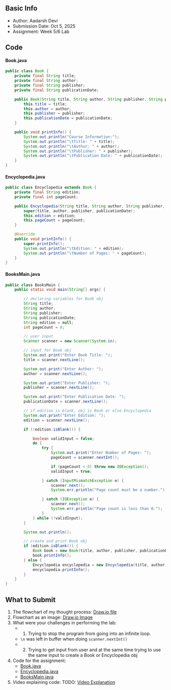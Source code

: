 ## Basic Info
- Author: Aadarsh Devi
- Submission Date: Oct 5, 2025
- Assignment: Week 5/6 Lab

## Code
#### Book.java
```java
public class Book {
    private final String title;
    private final String author;
    private final String publisher;
    private final String publicationDate;

    public Book(String title, String author, String publisher, String publicationDate) {
        this.title = title;
        this.author = author;
        this.publisher = publisher;
        this.publicationDate = publicationDate;
    }

    public void printInfo() {
        System.out.println("Course Information:");
        System.out.println("\tTitle: " + title);
        System.out.println("\tAuthor: " + author);
        System.out.println("\tPublisher: " + publisher);
        System.out.println("\tPublication Date: " + publicationDate);
    }
}
```

#### Encyclopedia.java
```java
public class Encyclopedia extends Book {
    private final String edition;
    private final int pageCount;

    public Encyclopedia(String title, String author, String publisher, String publicationDate, String edition, int pageCount) {
        super(title, author, publisher, publicationDate);
        this.edition = edition;
        this.pageCount = pageCount;
    }

    @Override
    public void printInfo() {
        super.printInfo();
        System.out.println("\tEdition: " + edition);
        System.out.println("\tNumber of Pages: " + pageCount);
    }
}
```

#### BooksMain.java
```java
public class BooksMain {
    public static void main(String[] args) {

        // declaring variables for Book obj
        String title;
        String author;
        String publisher;
        String publicationDate;
        String edition = null;
        int pageCount = 0;

        // user input
        Scanner scanner = new Scanner(System.in);

        // input for Book obj
        System.out.print("Enter Book Title: ");
        title = scanner.nextLine();

        System.out.print("Enter Author: ");
        author = scanner.nextLine();

        System.out.print("Enter Publisher: ");
        publisher = scanner.nextLine();

        System.out.print("Enter Publication Date: ");
        publicationDate = scanner.nextLine();

        // if edition is blank, obj is Book or else Encyclopedia
        System.out.print("Enter Edition: ");
        edition = scanner.nextLine();

        if (!edition.isBlank()) {

            boolean validInput = false;
            do {
                try {
                    System.out.print("Enter Number of Pages: ");
                    pageCount = scanner.nextInt();

                    if (pageCount < 0) throw new IOException();
                    validInput = true;

                } catch (InputMismatchException e) {
                    scanner.next();
                    System.err.println("Page count must be a number.");

                } catch (IOException e) {
                    scanner.next();
                    System.err.println("Page count is less than 0.");
                }
            } while (!validInput);
        }

        System.out.println();

        // create and print Book obj
        if (edition.isBlank()) {
            Book book = new Book(title, author, publisher, publicationDate);
            book.printInfo();
        } else {
            Encyclopedia encyclopedia = new Encyclopedia(title, author, publisher, publicationDate, edition, pageCount);
            encyclopedia.printInfo();
        }
    }
}
```

## What to Submit
1. The flowchart of my thought process: [Draw.io file](overriding_methods_flowchart.drawio)
2. Flowchart as an image: [Draw.io Image](overriding_methods_flowchart_image.png)
3. What were your challenges in performing the lab:
   - 1. Trying to stop the program from going into an infinite loop.
   - `\n` was left in buffer when doing `scanner.nextInt()`
   - 2. Trying to get input from user and at the same time trying to use the same input to create a Book or Encyclopedia obj
5. Code for the assignment:
   - [Book.java](Book.java)
   - [Encyclopedia.java](Encyclopedia.java)
   - [BooksMain.java](BooksMain.java)
7. Video explaining code: TODO: [Video Explanation](link)
